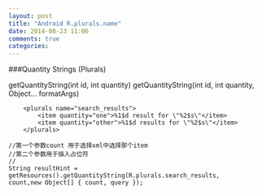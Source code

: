 ```yaml
---
layout: post
title: "Android R.plurals.name"
date: 2014-08-23 11:06
comments: true
categories: 
---
```

###Quantity Strings (Plurals)

getQuantityString(int id, int quantity)
getQuantityString(int id, int quantity, Object... formatArgs)

```
    <plurals name="search_results">
        <item quantity="one">%1$d result for \"%2$s\"</item>
        <item quantity="other">%1$d results for \"%2$s\"</item>
    </plurals>
```

```
//第一个参数count 用于选择xml中选择那个item
//第二个参数用于插入占位符
// 
String resultHint = getResources().getQuantityString(R.plurals.search_results, 					count,new Object[] { count, query });

```